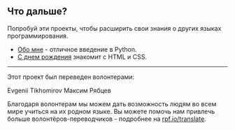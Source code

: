 ## Что дальше?

Попробуй эти проекты, чтобы расширить свои знания о других языках программирования.

- [Обо мне](https://projects.raspberrypi.org/ru-RU/projects/about-me?utm_source=pathway&utm_medium=whatnext&utm_campaign=projects) - отличное введение в Python.
- [С днем рождения](https://projects.raspberrypi.org/ru-RU/projects/happy-birthday?utm_source=pathway&utm_medium=whatnext&utm_campaign=projects) знакомит с HTML и CSS.


***
Этот проект был переведен волонтерами:

Evgenii Tikhomirov
Максим Рябцев

Благодаря волонтерам мы можем дать возможность людям во всем мире учиться на их родном языке. Вы можете помочь нам привлечь больше волонтёров-переводчиков - подробнее на [rpf.io/translate](https://rpf.io/translate).
